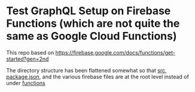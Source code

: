# Test GraphQL Setup on Firebase Functions (which are not quite the same as Google Cloud Functions)
This repo based on https://firebase.google.com/docs/functions/get-started?gen=2nd

The directory structure has been flattened somewhat so that [src](./src), [package.json](package.json), and the various firebase files are at the root level instead of under [functions](./functions)
